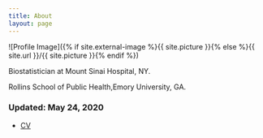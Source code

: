 ```yaml
---
title: About
layout: page
---
```

![Profile Image]({% if site.external-image %}{{ site.picture }}{% else %}{{ site.url }}/{{ site.picture }}{% endif %})

<p>Biostatistician at Mount Sinai Hospital, NY.</p>
<p>Rollins School of Public Health,Emory University, GA. </p>


<h3>Updated: May 24, 2020</h3>
<ul>
<li><a href="https://huoxingyue14.github.io/h/assets/Resume.pdf"> <p>CV</p> </a></li>
</ul>
